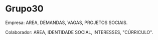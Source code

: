 # Grupo30

Empresa:
AREA,
DEMANDAS,
VAGAS,
PROJETOS SOCIAIS.

Colaborador:
AREA,
IDENTIDADE SOCIAL,
INTERESSES,
"CÚRRICULO".
